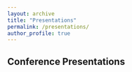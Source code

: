 ```yaml
---
layout: archive
title: "Presentations"
permalink: /presentations/
author_profile: true
---
```


## Conference Presentations

